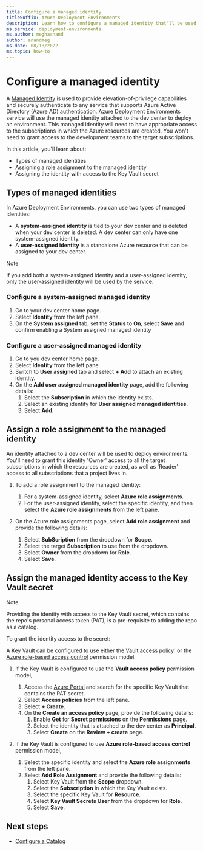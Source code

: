```yaml
---
title: Configure a managed identity
titleSuffix: Azure Deployment Environments
description: Learn how to configure a managed identity that'll be used to deploy environments.
ms.service: deployment-environments
ms.author: meghaanand
author: anandmeg
ms.date: 08/18/2022
ms.topic: how-to
---
```


# Configure a managed identity

A [Managed Identity](../active-directory/managed-identities-azure-resources/overview.md) is used to provide elevation-of-privilege capabilities and securely authenticate to any service that supports Azure Active Directory (Azure AD) authentication. Azure Deployment Environments service will use the managed identity attached to the dev center to deploy an environment. This managed identity will need to have appropriate access to the subscriptions in which the Azure resources are created. You won't need to grant access to the development teams to the target subscriptions.

In this article, you'll learn about:

* Types of managed identities
* Assigning a role assignment to the managed identity
* Assigning the identity with access to the Key Vault secret

## Types of managed identities

In Azure Deployment Environments, you can use two types of managed identities:

* A **system-assigned identity** is tied to your dev center and is deleted when your dev center is deleted. A dev center can only have one system-assigned identity.
* A **user-assigned identity** is a standalone Azure resource that can be assigned to your dev center.

> [!NOTE]
> If you add both a system-assigned identity and a user-assigned identity, only the user-assigned identity will be used by the service.

### Configure a system-assigned managed identity

1. Go to your dev center home page.
1. Select **Identity** from the left pane.
1. On the **System assigned** tab, set the **Status** to **On**, select **Save** and confirm enabling a System assigned managed identity

### Configure a user-assigned managed identity  

1. Go to you dev center home page.
1. Select **Identity** from the left pane.
1. Switch to **User assigned** tab and select **+ Add** to attach an existing identity.
1. On the **Add user assigned managed identity** page, add the following details:
    1. Select the **Subscription** in which the identity exists.
    1. Select an existing identity for **User assigned managed identities**.
    3. Select **Add**.

## Assign a role assignment to the managed identity

An identity attached to a dev center will be used to deploy environments. You'll need to grant this identity 'Owner' access to all the target subscriptions in which the resources are created, as well as 'Reader' access to all subscriptions that a project lives in.

1. To add a role assignment to the managed identity:
    1. For a system-assigned identity, select **Azure role assignments**.
    1. For the user-assigned identity, select the specific identity, and then select the **Azure role assignments** from the left pane.

2. On the Azure role assignments page, select **Add role assignment** and provide the following details:
    1. Select **SubScription** from the dropdown for **Scope**. 
    2. Select the target **Subscription** to use from the dropdown.
    3. Select **Owner** from the dropdown for **Role**.
    1. Select **Save**.

## Assign the managed identity access to the Key Vault secret

>[!NOTE] 
> Providing the identity with access to the Key Vault secret, which contains the repo's personal access token (PAT), is a pre-requisite to adding the repo as a catalog.

To grant the identity access to the secret:

A Key Vault can be configured to use either the [Vault access policy'](../key-vault/general/assign-access-policy.md) or the [Azure role-based access control](../key-vault/general/rbac-guide.md) permission model.

1. If the Key Vault is configured to use the **Vault access policy** permission model, 
    1. Access the [Azure Portal](https://portal.azure.com/) and search for the specific Key Vault that contains the PAT secret.
    1. Select **Access policies** from the left pane.
    1. Select **+ Create**.
    1. On the **Create an access policy** page, provide the following details:
        1.  Enable **Get** for **Secret permissions** on the **Permissions** page.
        1.  Select the identity that is attached to the dev center as **Principal**.
        1. Select **Create** on the **Review + create** page.

2. If the Key Vault is configured to use **Azure role-based access control** permission model,
    1. Select the specific identity and select the **Azure role assignments** from the left pane.
    1. Select **Add Role Assignment** and provide the following details:
        1. Select Key Vault from the **Scope** dropdown.
        1. Select the **Subscription** in which the Key Vault exists.
        1. Select the specific Key Vault for **Resource**.
        1. Select **Key Vault Secrets User** from the dropdown for **Role**.
        1. Select **Save**.

## Next steps

* [Configure a Catalog](https://github.com/Azure/Project-Fidalgo-PrivatePreview/blob/main/Documentation/configure-catalog.md)